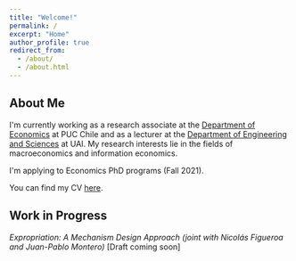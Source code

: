 ```yaml
---
title: "Welcome!"
permalink: /
excerpt: "Home"
author_profile: true
redirect_from: 
  - /about/
  - /about.html
---
```


## About Me

I'm currently working as a research associate at the [Department of Economics](http://economia.uc.cl) at PUC Chile and as a lecturer at the [Department of Engineering and Sciences](https://ingenieria.uai.cl/) at UAI. My research interests lie in the fields of macroeconomics and information economics.

I'm applying to Economics PhD programs (Fall 2021).

You can find my CV [here](https://vjimenezg.github.io/files/CV_VJG.pdf).

##  Work in Progress

*Expropriation: A Mechanism Design Approach (joint with  Nicolás Figueroa and Juan-Pablo Montero)* [Draft coming soon]

